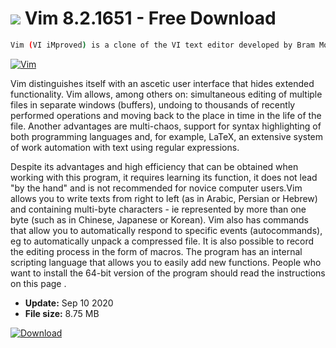 # ![](https://cdn.softexe.net/static/icon/win.gif) Vim 8.2.1651 - Free Download

```sh
Vim (VI iMproved) is a clone of the VI text editor developed by Bram Moolenaar, available on many platforms.
```
[![Vim](https://gallery.dpcdn.pl/imgc/Tools/1991/g_-_420x350_1.5_-_x20110209111854_00.jpg)](https://softexe.net/win/system/text-editors/vim:pRbeb.html)

Vim distinguishes itself with an ascetic user interface that hides extended functionality. Vim allows, among others on: simultaneous editing of multiple files in separate windows (buffers), undoing to thousands of recently performed operations and moving back to the place in time in the life of the file. Another advantages are multi-chaos, support for syntax highlighting of both programming languages ​​and, for example, LaTeX, an extensive system of work automation with text using regular expressions.
 
 Despite its advantages and high efficiency that can be obtained when working with this program, it requires learning its function, it does not lead "by the hand" and is not recommended for novice computer users.Vim allows you to write texts from right to left (as in Arabic, Persian or Hebrew) and containing multi-byte characters - ie represented by more than one byte (such as in Chinese, Japanese or Korean). Vim also has commands that allow you to automatically respond to specific events (autocommands), eg to automatically unpack a compressed file. It is also possible to record the editing process in the form of macros. The program has an internal scripting language that allows you to easily add new functions.
 People who want to install the 64-bit version of the program should read the instructions on this page .


- **Update:** Sep 10 2020
- **File size:** 8.75 MB

[![Download](https://cdn.softexe.net/static/img/download.png)](https://softexe.net/win/system/text-editors/vim:pRbeb.html)

